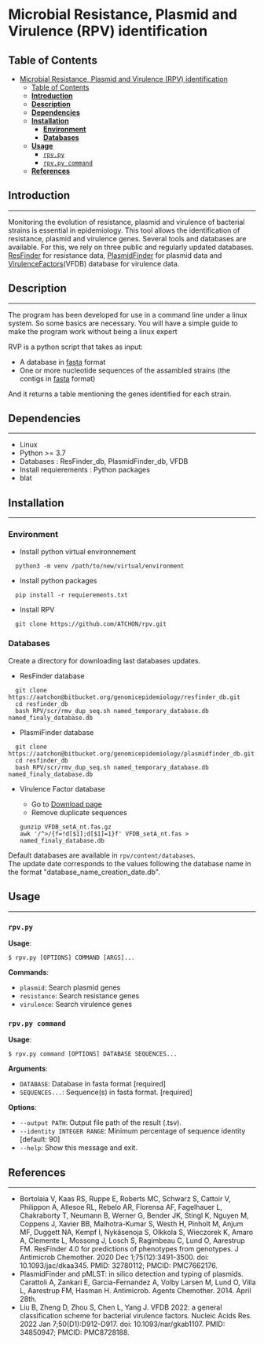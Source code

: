 Microbial Resistance, Plasmid and Virulence (RPV) identification
================================================================

## Table of Contents

- [Microbial Resistance, Plasmid and Virulence (RPV) identification](#microbial-resistance-plasmid-and-virulence-rpv-identification)
  - [Table of Contents](#table-of-contents)
  - [**Introduction**](#introduction)
  - [**Description**](#description)
  - [**Dependencies**](#dependencies)
  - [**Installation**](#installation)
    - [**Environment**](#environment)
    - [**Databases**](#databases)
  - [**Usage**](#usage)
    - [`rpv.py`](#rpvpy)
    - [`rpv.py command`](#rpvpy-command)
  - [**References**](#references)

## **Introduction**

---

Monitoring the evolution of resistance, plasmid and virulence of bacterial strains is essential in epidemiology. This tool allows the identification of resistance, plasmid and virulence genes. Several tools and databases are available. For this, we rely on three public and regularly updated databases. [ResFinder](https://bitbucket.org/genomicepidemiology/resfinder_db/src/master/) for resistance data, [PlasmidFinder](https://bitbucket.org/genomicepidemiology/plasmidfinder_db/src/master/) for plasmid data and [VirulenceFactors](http://www.mgc.ac.cn/VFs/main.htm)(VFDB) database for virulence data.

## **Description**

---

The program has been developed for use in a command line under a linux system. 
So some basics are necessary. You will have a simple guide to make the program work without being a linux expert

RVP is a python script that takes as input:

- A database in [fasta](https://en.wikipedia.org/wiki/FASTA_format) format
- One or more nucleotide sequences of the assambled strains (the contigs in [fasta](https://en.wikipedia.org/wiki/FASTA_format) format)

And it returns a table mentioning the genes identified for each strain.

## **Dependencies**

---

- Linux
- Python >= 3.7
- Databases : ResFinder_db, PlasmidFinder_db, VFDB
- Install requierements : Python packages
- blat

## **Installation**

---

### **Environment**

- Install python virtual environnement

```
  python3 -m venv /path/to/new/virtual/environment
```

- Install python packages

```
  pip install -r requierements.txt
```

- Install RPV

```
  git clone https://github.com/ATCHON/rpv.git
```

### **Databases**

Create a directory for downloading last databases updates.

- ResFinder database

```
  git clone https://aatchon@bitbucket.org/genomicepidemiology/resfinder_db.git
  cd resfinder_db
  bash RPV/scr/rmv_dup_seq.sh named_temporary_database.db named_finaly_database.db
```

- PlasmiFinder database

```
  git clone https://aatchon@bitbucket.org/genomicepidemiology/plasmidfinder_db.git
  cd resfinder_db
  bash RPV/scr/rmv_dup_seq.sh named_temporary_database.db named_finaly_database.db
```

- Virulence Factor database
  - Go to [Download page](http://www.mgc.ac.cn/VFs/Down/VFDB_setA_nt.fas.gz)
  - Remove duplicate sequences

  ```
  gunzip VFDB_setA_nt.fas.gz
  awk '/^>/{f=!d[$1];d[$1]=1}f' VFDB_setA_nt.fas > named_finaly_database.db
  ```
Default databases are available in ```rpv/content/databases```. \
The update date corresponds to the values following the database name in the format "database_name_creation_date.db".

## **Usage**

---

### `rpv.py`

**Usage**:

```console
$ rpv.py [OPTIONS] COMMAND [ARGS]...
```

**Commands**:

* `plasmid`: Search plasmid genes
* `resistance`: Search resistance genes
* `virulence`: Search virulence genes

### `rpv.py command`

**Usage**:

```console
$ rpv.py command [OPTIONS] DATABASE SEQUENCES...
```

**Arguments**:

* `DATABASE`: Database in fasta format  [required]
* `SEQUENCES...`: Sequence(s) in fasta format.  [required]

**Options**:

* `--output PATH`: Output file path of the result (.tsv).
* `--identity INTEGER RANGE`: Minimum percentage of sequence identity [default: 90]
* `--help`: Show this message and exit.

## **References**

---

- Bortolaia V, Kaas RS, Ruppe E, Roberts MC, Schwarz S, Cattoir V, Philippon A, Allesoe RL, Rebelo AR, Florensa AF, Fagelhauer L, Chakraborty T, Neumann B, Werner G, Bender JK, Stingl K, Nguyen M, Coppens J, Xavier BB, Malhotra-Kumar S, Westh H, Pinholt M, Anjum MF, Duggett NA, Kempf I, Nykäsenoja S, Olkkola S, Wieczorek K, Amaro A, Clemente L, Mossong J, Losch S, Ragimbeau C, Lund O, Aarestrup FM. ResFinder 4.0 for predictions of phenotypes from genotypes. J Antimicrob Chemother. 2020 Dec 1;75(12):3491-3500. doi: 10.1093/jac/dkaa345. PMID: 32780112; PMCID: PMC7662176.
- PlasmidFinder and pMLST: in silico detection and typing of plasmids. Carattoli A, Zankari E, Garcia-Fernandez A, Volby Larsen M, Lund O, Villa L, Aarestrup FM, Hasman H. Antimicrob. Agents Chemother. 2014. April 28th.
- Liu B, Zheng D, Zhou S, Chen L, Yang J. VFDB 2022: a general classification scheme for bacterial virulence factors. Nucleic Acids Res. 2022 Jan 7;50(D1):D912-D917. doi: 10.1093/nar/gkab1107. PMID: 34850947; PMCID: PMC8728188.
